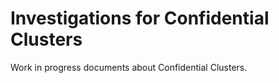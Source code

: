 # Investigations for Confidential Clusters

Work in progress documents about Confidential Clusters.
